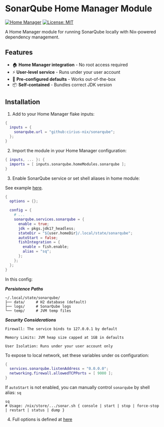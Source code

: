 # SonarQube Home Manager Module

[![Home Manager](https://img.shields.io/badge/Home_Manager_Module-5277C3.svg?logo=nixos)](https://github.com/nix-community/home-manager)
[![License: MIT](https://img.shields.io/badge/License-MIT-yellow.svg)](https://opensource.org/licenses/MIT)

A Home Manager module for running SonarQube locally with Nix-powered dependency management.

## Features

- 🏠 **Home Manager integration** - No root access required
- ⚡ **User-level service** - Runs under your user account
- 🔧 **Pre-configured defaults** - Works out-of-the-box
- 📦 **Self-contained** - Bundles correct JDK version

## Installation

1. Add to your Home Manager flake inputs:
```nix
{
  inputs = {
    sonarqube.url = "github:cirius-nix/sonarqube";
  };
}
```

2. Import the module in your Home Manager configuration:
```nix
{ inputs, ... }: {
  imports = [ inputs.sonarqube.homeModules.sonarqube ];
}
```

3. Enable SonarQube service or set shell aliases in home module:

See example [here](https://github.com/cirius-nix/cirius-nix/blob/master/modules/home/development/infra/sonarqube/default.nix).

```nix
{
  options = {};

  config = {
    # ...
    sonarqube.services.sonarqube = {
      enable = true;
      jdk = pkgs.jdk17_headless;
      stateDir = "${user.homeDir}/.local/state/sonarqube";
      autoStart = false;
      fishIntegration = {
        enable = fish.enable;
        alias = "sq";
      };
    };
  };
}
```

In this config:

***Persistence Paths***

```text
~/.local/state/sonarqube/
├── data/     # H2 database (default)
├── logs/     # SonarQube logs
└── temp/     # JVM temp files
```

***Security Considerations***

    Firewall: The service binds to 127.0.0.1 by default

    Memory Limits: JVM heap size capped at 1GB in defaults

    User Isolation: Runs under your user account only

To expose to local network, set these variables under os configuration:
```nix
{
  services.sonarqube.listenAddress = "0.0.0.0";
  networking.firewall.allowedTCPPorts = [ 9000 ];
}
```

If `autoStart` is not enabled, you can manually control `sonarqube` by shell alias: `sq`

```fish
sq
# Usage: /nix/store/.../sonar.sh { console | start | stop | force-stop | restart | status | dump }
```

4. Full options is defined at [here](https://github.com/cirius-nix/sonarqube/blob/main/packages/sonarqube/default.nix)
